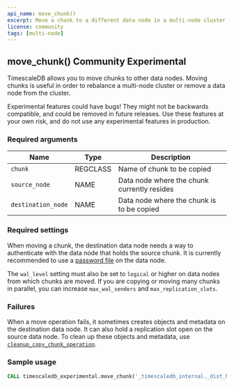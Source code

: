 ```yaml
---
api_name: move_chunk()
excerpt: Move a chunk to a different data node in a multi-node cluster
license: community
tags: [multi-node]
---
```


## move_chunk() <tag type="community">Community</tag> <tag type="experimental">Experimental</tag>
TimescaleDB allows you to move chunks to other data nodes. Moving
chunks is useful in order to rebalance a multi-node cluster or remove
a data node from the cluster.

<highlight type="warning">
Experimental features could have bugs! They might not be backwards compatible,
and could be removed in future releases. Use these features at your own risk, and
do not use any experimental features in production.
</highlight>

### Required arguments

|Name|Type|Description|
|-|-|-|
|`chunk`|REGCLASS|Name of chunk to be copied|
|`source_node`|NAME|Data node where the chunk currently resides|
|`destination_node`|NAME|Data node where the chunk is to be copied|

### Required settings
When moving a chunk, the destination data node needs a way to
authenticate with the data node that holds the source chunk. It is
currently recommended to use a [password file][password-config] on the
data node.

The `wal_level` setting must also be set to `logical` or higher on
data nodes from which chunks are moved. If you are copying or moving
many chunks in parallel, you can increase `max_wal_senders` and
`max_replication_slots`.

### Failures
When a move operation fails, it sometimes creates objects and metadata on 
the destination data node. It can also hold a replication slot open on the
source data node. To clean up these objects and metadata, use
[`cleanup_copy_chunk_operation`][cleanup_copy_chunk].

### Sample usage

``` sql
CALL timescaledb_experimental.move_chunk('_timescaledb_internal._dist_hyper_1_1_chunk', 'data_node_2', 'data_node_3');
```

[password-config]: /timescaledb/:currentVersion:/how-to-guides/multinode-timescaledb/multinode-auth/#v1-set-the-password-encryption-method-for-access-node-and-data-nodes
[cleanup_copy_chunk]: /api/:currentVersion:/distributed-hypertables/cleanup_copy_chunk_operation_experimental

